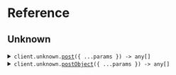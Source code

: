 # Reference
## Unknown
<details><summary><code>client.unknown.<a href="/src/api/resources/unknown/client/Client.ts">post</a>({ ...params }) -> any[]</code></summary>
<dl>
<dd>

#### 🔌 Usage

<dl>
<dd>

<dl>
<dd>

```typescript
await client.unknown.post({
    "key": "value"
});

```
</dd>
</dl>
</dd>
</dl>

#### ⚙️ Parameters

<dl>
<dd>

<dl>
<dd>

**request:** `any` 
    
</dd>
</dl>

<dl>
<dd>

**requestOptions:** `Unknown.RequestOptions` 
    
</dd>
</dl>
</dd>
</dl>


</dd>
</dl>
</details>

<details><summary><code>client.unknown.<a href="/src/api/resources/unknown/client/Client.ts">postObject</a>({ ...params }) -> any[]</code></summary>
<dl>
<dd>

#### 🔌 Usage

<dl>
<dd>

<dl>
<dd>

```typescript
await client.unknown.postObject({
    unknown: {
        "key": "value"
    }
});

```
</dd>
</dl>
</dd>
</dl>

#### ⚙️ Parameters

<dl>
<dd>

<dl>
<dd>

**request:** `SeedUnknownAsAny.MyObject` 
    
</dd>
</dl>

<dl>
<dd>

**requestOptions:** `Unknown.RequestOptions` 
    
</dd>
</dl>
</dd>
</dl>


</dd>
</dl>
</details>
